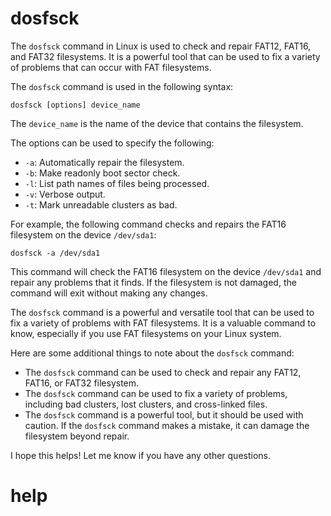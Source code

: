 # dosfsck

The `dosfsck` command in Linux is used to check and repair FAT12, FAT16, and FAT32 filesystems. It is a powerful tool that can be used to fix a variety of problems that can occur with FAT filesystems.

The `dosfsck` command is used in the following syntax:

```
dosfsck [options] device_name
```

The `device_name` is the name of the device that contains the filesystem.

The options can be used to specify the following:

* `-a`: Automatically repair the filesystem.
* `-b`: Make readonly boot sector check.
* `-l`: List path names of files being processed.
* `-v`: Verbose output.
* `-t`: Mark unreadable clusters as bad.

For example, the following command checks and repairs the FAT16 filesystem on the device `/dev/sda1`:

```
dosfsck -a /dev/sda1
```

This command will check the FAT16 filesystem on the device `/dev/sda1` and repair any problems that it finds. If the filesystem is not damaged, the command will exit without making any changes.

The `dosfsck` command is a powerful and versatile tool that can be used to fix a variety of problems with FAT filesystems. It is a valuable command to know, especially if you use FAT filesystems on your Linux system.

Here are some additional things to note about the `dosfsck` command:

* The `dosfsck` command can be used to check and repair any FAT12, FAT16, or FAT32 filesystem.
* The `dosfsck` command can be used to fix a variety of problems, including bad clusters, lost clusters, and cross-linked files.
* The `dosfsck` command is a powerful tool, but it should be used with caution. If the `dosfsck` command makes a mistake, it can damage the filesystem beyond repair.

I hope this helps! Let me know if you have any other questions.




# help 

```

```
